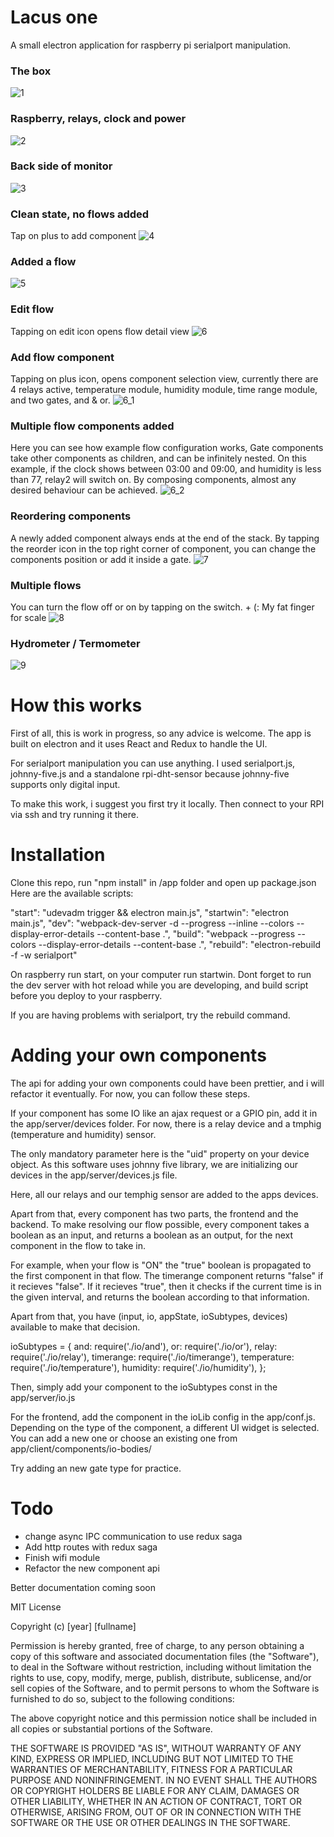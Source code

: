 # Lacus one

A small electron application for raspberry pi serialport manipulation.

### The box
![1](img/1.jpg?raw=true)

### Raspberry, relays, clock and power
![2](img/2.jpg?raw=true)

### Back side of monitor
![3](img/3.jpg?raw=true)

### Clean state, no flows added
Tap on plus to add component
![4](img/4.jpg?raw=true)

### Added a flow
![5](img/5.jpg?raw=true)

### Edit flow
Tapping on edit icon opens flow detail view
![6](img/6.jpg?raw=true)

### Add flow component
Tapping on plus icon, opens component selection view, currently there are 4 relays active, temperature module, humidity module, time range module, and two gates, and & or.
![6_1](img/6_1.jpg?raw=true)

### Multiple flow components added
Here you can see how example flow configuration works, Gate components take other components as children, and can be infinitely nested. On this example, if the clock shows between 03:00 and 09:00, and humidity is less than 77, relay2 will switch on. By composing components, almost any desired behaviour can be achieved.
![6_2](img/6_2.jpg?raw=true)

### Reordering components
A newly added component always ends at the end of the stack. By tapping the reorder icon in the top right corner of component, you can change the components position or add it inside a gate.
![7](img/7.jpg?raw=true)

### Multiple flows
You can turn the flow off or on by tapping on the switch. + (: My fat finger for scale
![8](img/8.jpg?raw=true)

### Hydrometer / Termometer
![9](img/9.jpg?raw=true)


# How this works
First of all, this is work in progress, so any advice is welcome.
The app is built on electron and it uses React and Redux to handle the UI.

For serialport manipulation you can use anything. I used serialport.js, johnny-five.js and a standalone rpi-dht-sensor
because johnny-five supports only digital input.

To make this work, i suggest you first try it locally. Then connect to your RPI via ssh and try running it there.


# Installation
Clone this repo, run "npm install" in /app folder and open up package.json
Here are the available scripts:

"start": "udevadm trigger && electron main.js",
"startwin": "electron main.js",
"dev": "webpack-dev-server -d --progress --inline --colors --display-error-details --content-base .",
"build": "webpack --progress --colors --display-error-details --content-base .",
"rebuild": "electron-rebuild -f -w serialport"

On raspberry run start, on your computer run startwin.
Dont forget to run the dev server with hot reload while you are developing, and build script before you deploy to your
raspberry.

If you are having problems with serialport, try the rebuild command.


# Adding your own components
The api for adding your own components could have been prettier, and i will refactor it eventually.
For now, you can follow these steps.

If your component has some IO like an ajax request or a GPIO pin, add it in the app/server/devices folder.
For now, there is a relay device and a tmphig (temperature and humidity) sensor.

The only mandatory parameter here is the "uid" property on your device object.
As this software uses johnny five library, we are initializing our devices in the app/server/devices.js file.

Here, all our relays and our temphig sensor are added to the apps devices.

Apart from that, every component has two parts, the frontend and the backend.
To make resolving our flow possible, every component takes a boolean as an input, and returns a boolean as an output,
for the next component in the flow to take in.

For example, when your flow is "ON" the "true" boolean is propagated to the first component in that flow. The timerange
component returns "false" if it recieves "false". If it recieves "true", then it checks if the current time is in the given
interval, and returns the boolean according to that information.

Apart from that, you have (input, io, appState, ioSubtypes, devices) available to make that decision.

ioSubtypes = {
    and: require('./io/and'),
    or: require('./io/or'),
    relay: require('./io/relay'),
    timerange: require('./io/timerange'),
    temperature: require('./io/temperature'),
    humidity: require('./io/humidity'),
};

Then, simply add your component to the ioSubtypes const in the app/server/io.js

For the frontend, add the component in the ioLib config in the app/conf.js. Depending on the type of the component,
a different UI widget is selected. You can add a new one or choose an existing one from app/client/components/io-bodies/

Try adding an new gate type for practice.

# Todo
- change async IPC communication to use redux saga
- Add http routes with redux saga
- Finish wifi module
- Refactor the new component api

Better documentation coming soon


MIT License

Copyright (c) [year] [fullname]

Permission is hereby granted, free of charge, to any person obtaining a copy
of this software and associated documentation files (the "Software"), to deal
in the Software without restriction, including without limitation the rights
to use, copy, modify, merge, publish, distribute, sublicense, and/or sell
copies of the Software, and to permit persons to whom the Software is
furnished to do so, subject to the following conditions:

The above copyright notice and this permission notice shall be included in all
copies or substantial portions of the Software.

THE SOFTWARE IS PROVIDED "AS IS", WITHOUT WARRANTY OF ANY KIND, EXPRESS OR
IMPLIED, INCLUDING BUT NOT LIMITED TO THE WARRANTIES OF MERCHANTABILITY,
FITNESS FOR A PARTICULAR PURPOSE AND NONINFRINGEMENT. IN NO EVENT SHALL THE
AUTHORS OR COPYRIGHT HOLDERS BE LIABLE FOR ANY CLAIM, DAMAGES OR OTHER
LIABILITY, WHETHER IN AN ACTION OF CONTRACT, TORT OR OTHERWISE, ARISING FROM,
OUT OF OR IN CONNECTION WITH THE SOFTWARE OR THE USE OR OTHER DEALINGS IN THE
SOFTWARE.
